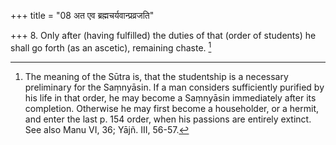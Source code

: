 +++
title = "08 अत एव ब्रह्मचर्यवान्प्रव्रजति"

+++
8. Only after (having fulfilled) the duties of that (order of students) he shall go forth (as an ascetic), remaining chaste. [^4] 


[^4]:  The meaning of the Sūtra is, that the studentship is a necessary preliminary for the Saṃnyāsin. If a man considers sufficiently purified by his life in that order, he may become a Saṃnyāsin immediately after its completion. Otherwise he may first become a householder, or a hermit, and enter the last p. 154 order, when his passions are entirely extinct. See also Manu VI, 36; Yājñ. III, 56-57.
